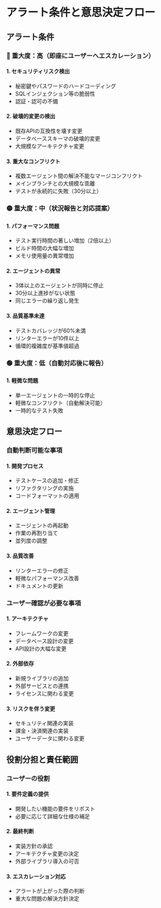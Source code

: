 # アラート条件と意思決定フロー

## アラート条件

### 🔴 重大度：高（即座にユーザーへエスカレーション）

#### 1. セキュリティリスク検出
- 秘密鍵やパスワードのハードコーディング
- SQLインジェクション等の脆弱性
- 認証・認可の不備

#### 2. 破壊的変更の検出
- 既存APIの互換性を壊す変更
- データベーススキーマの破壊的変更
- 大規模なアーキテクチャ変更

#### 3. 重大なコンフリクト
- 複数エージェント間の解決不能なマージコンフリクト
- メインブランチとの大規模な乖離
- テストが永続的に失敗（30分以上）

### 🟡 重大度：中（状況報告と対応提案）

#### 1. パフォーマンス問題
- テスト実行時間の著しい増加（2倍以上）
- ビルド時間の大幅な増加
- メモリ使用量の異常増加

#### 2. エージェントの異常
- 3体以上のエージェントが同時に停止
- 30分以上進捗がない状態
- 同じエラーの繰り返し発生

#### 3. 品質基準未達
- テストカバレッジが60%未満
- リンターエラーが10件以上
- 循環的複雑度が基準値超過

### 🟢 重大度：低（自動対応後に報告）

#### 1. 軽微な問題
- 単一エージェントの一時的な停止
- 軽微なコンフリクト（自動解決可能）
- 一時的なテスト失敗

## 意思決定フロー

### 自動判断可能な事項

#### 1. 開発プロセス
- テストケースの追加・修正
- リファクタリングの実施
- コードフォーマットの適用

#### 2. エージェント管理
- エージェントの再起動
- 作業の再割り当て
- 並列度の調整

#### 3. 品質改善
- リンターエラーの修正
- 軽微なパフォーマンス改善
- ドキュメントの更新

### ユーザー確認が必要な事項

#### 1. アーキテクチャ
- フレームワークの変更
- データベース設計の変更
- API設計の大幅な変更

#### 2. 外部依存
- 新規ライブラリの追加
- 外部サービスとの連携
- ライセンスに関わる変更

#### 3. リスクを伴う変更
- セキュリティ関連の実装
- 課金・決済関連の実装
- ユーザーデータに関わる変更

## 役割分担と責任範囲

### ユーザーの役割

#### 1. 要件定義の提供
- 開発したい機能の要件をリポスト
- 必要に応じて詳細な仕様の補足

#### 2. 最終判断
- 実装方針の承認
- アーキテクチャ変更の決定
- 外部ライブラリ導入の可否

#### 3. エスカレーション対応
- アラートが上がった際の判断
- 重大な問題の解決方針決定